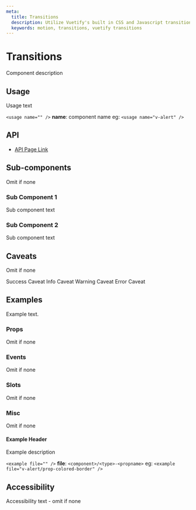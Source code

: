 ```yaml
---
meta:
  title: Transitions
  description: Utilize Vuetify's built in CSS and Javascript transitions within components.
  keywords: motion, transitions, vuetify transitions
---
```


# Transitions

Component description

<entry-ad />

## Usage

Usage text

`<usage name="" />`
**name**: component name
eg: `<usage name="v-alert" />`

## API

- [API Page Link](../../../api/v-component)

## Sub-components

Omit if none

### Sub Component 1

Sub component text

### Sub Component 2

Sub component text

## Caveats

Omit if none

<alert type="success">Success Caveat</alert>
<alert type="info">Info Caveat</alert>
<alert type="warning">Warning Caveat</alert>
<alert type="error">Error Caveat</alert>

## Examples

Example text.

### Props

Omit if none

### Events

Omit if none

### Slots

Omit if none

### Misc

Omit if none

#### Example Header

Example description

`<example file="" />`
**file**: `<component>/<type>-<propname>`
eg: `<example file="v-alert/prop-colored-border" />`

## Accessibility

Accessibility text - omit if none

<backmatter />
